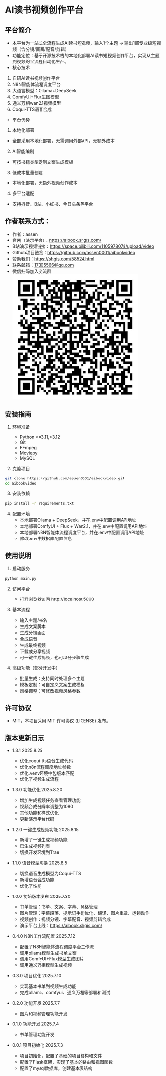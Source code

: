 # AI读书视频创作平台
## 平台简介
- 本平台为一站式全流程生成AI读书短视频，输入1个主题 → 输出1部专业级短视频（含分镜/画面/配音/剪辑）
- 功能定位：基于开源技术栈的本地化部署AI读书短视频创作平台，实现从主题到视频的全流程自动化生产。
- 核心技术
 1. 自研AI读书视频创作平台
 2. N8N智能体流程调度平台
 3. 大语言模型：Ollama+DeepSeek
 4. ComfyUI+Flux生图模型
 5. 通义万相wan2.1视频模型
 6. Coqui-TTS语音合成
- 平台优势
 1. 本地化部署
  - 全部采用本地化部署，无需调用外部API，无额外成本
 2. AI智能编剧
  - 可按书籍类型定制文案生成模板
 3. 低成本批量创建
  - 本地化部署，无额外视频创作成本
 4. 多平台适配
  - 支持抖音、B站、小红书、今日头条等平台

## 作者联系方式：
 - 作者：assen
 - 官网（演示平台）：https://aibook.shgis.com/
 - B站演示视频链接：https://space.bilibili.com/1105978078/upload/video
 - Github项目链接：https://github.com/assen0001/aibookvideo
 - 赞助我们：https://shgis.com/58524.html
 - 联系邮箱：17305566@qq.com
 - 微信扫码加入交流群 
 ![微信交流群](static/images/wx001.jpg)

## 安装指南
1. 环境准备
   - Python >=3.11,<3.12
   - Git
   - FFmpeg
   - Moviepy
   - MySQL

2. 克隆项目
```bash
git clone https://github.com/assen0001/aibookvideo.git
cd aibookvideo
```

3. 安装依赖
```bash
pip install -r requirements.txt
```

4. 配置环境
   - 本地部署Ollama + DeepSeek，并在.env中配置调用API地址
   - 本地部署ComfyUI + Flux + Wan2.1，并在.env中配置调用API地址
   - 本地部署N8N智能体流程调度平台，并在.env中配置调用API地址
   - 修改.env中数据库配置信息

## 使用说明
1. 启动服务
```bash
python main.py
```

2. 访问平台
   - 打开浏览器访问 http://localhost:5000

3. 基本流程
   - 输入主题/书名
   - 生成文案脚本
   - 生成分镜画面
   - 合成语音
   - 生成最终视频
   - 下载或分享视频
   - 可一键生成视频，也可以分步骤生成

4. 高级功能（部分开发中）
   - 批量生成：支持同时处理多个主题
   - 模板定制：可自定义文案生成模板
   - 风格调整：可修改视频风格参数


## 许可协议
- MIT，本项目采用 MIT 许可协议 (LICENSE) 发布。


## 版本更新日志
- 1.3.1 2025.8.25
  - 优化coqui-tts语音生成代码
  - 优化n8n流程调度地址参数
  - 优化.venv环境中包版本匹配
  - 优化了视频生成流程

- 1.3.0 功能优化 2025.8.20
  - 增加生成视频任务查看管理功能
  - 视频合成分辨率调整为1080
  - 其他功能和样式优化
  - 更新演示平台代码

- 1.2.0 一键生成视频功能 2025.8.15
  - 新增了一键生成视频功能
  - 已生成视频列表
  - 切换开发环境到Trae

- 1.1.0 语音模型切换 2025.8.5
  - 切换语音生成模型为Coqui-TTS
  - 新增语音合成功能
  - 优化了性能

- 1.0.0 初始版本发布 2025.7.30
  - 书单管理：书单、文案、字幕、风格管理
  - 图片管理：字幕段落、提示词手动优化、翻译、图片重做、运镜动作
  - 视频创作：视频分镜、字幕配音、视频剪辑合成
  - 演示平台上线：https://aibook.shgis.com/

- 0.4.0 N8N工作流配置 2025.7.12
  - 配置了N8N智能体流程调度平台工作流
  - 调用ollama模型生成书单文案
  - 调用ComfyUI+Flux模型生成图片
  - 调用通义万相模型生成视频

- 0.3.0 项目优化 2025.7.10
  - 实现基本书单到视频生成功能
  - 完成ollama、comfyui、通义万相等部署和测试

- 0.2.0 功能开发 2025.7.7
  - 图片和视频管理功能开发

- 0.1.0 功能开发 2025.7.4
  - 书单管理功能开发

- 0.0.1 项目初始化 2025.7.3
  - 项目初始化，配置了基础的项目结构和文件
  - 配置了Flask框架，实现了基本的路由和视图函数
  - 配置了mysql数据库，创建基本表结构
